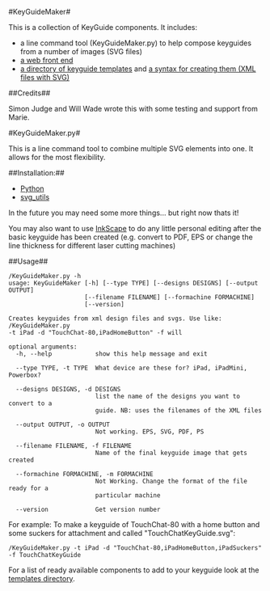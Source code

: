 #KeyGuideMaker#

This is a collection of KeyGuide components. It includes:

* a line command tool (KeyGuideMaker.py) to help compose keyguides from a number of images (SVG files)
* [a web front end](html/)
* [a directory of keyguide templates](/templates) and [a syntax for creating them (XML files with SVG)](/templates#readme)

##Credits##

Simon Judge and Will Wade wrote this with some testing and support from Marie.


#KeyGuideMaker.py#

This is a line command tool to combine multiple SVG elements into one. It allows for the most flexibility. 

##Installation:##

* [Python](http://www.python.org/download/releases/2.7.2/)
* [svg_utils](https://github.com/btel/svg_utils)
 
In the future you may need some more things... but right now thats it!

You may also want to use [InkScape](http://inkscape.org/) to do any little personal editing after the basic keyguide has been created (e.g. convert to PDF, EPS or change the line thickness for different laser cutting machines)

##Usage##

    /KeyGuideMaker.py -h
    usage: KeyGuideMaker [-h] [--type TYPE] [--designs DESIGNS] [--output OUTPUT]
                         [--filename FILENAME] [--formachine FORMACHINE]
                         [--version]

    Creates keyguides from xml design files and svgs. Use like: /KeyGuideMaker.py
    -t iPad -d "TouchChat-80,iPadHomeButton" -f will

    optional arguments:
      -h, --help            show this help message and exit
      
      --type TYPE, -t TYPE  What device are these for? iPad, iPadMini, Powerbox?
      
      --designs DESIGNS, -d DESIGNS
                            list the name of the designs you want to convert to a
                            guide. NB: uses the filenames of the XML files
      
      --output OUTPUT, -o OUTPUT
                            Not working. EPS, SVG, PDF, PS
      
      --filename FILENAME, -f FILENAME
                            Name of the final keyguide image that gets created
      
      --formachine FORMACHINE, -m FORMACHINE
                            Not Working. Change the format of the file ready for a
                            particular machine
      
      --version             Get version number
      
For example: To make a keyguide of TouchChat-80 with a home button and some suckers for attachment and called "TouchChatKeyGuide.svg":

    /KeyGuideMaker.py -t iPad -d "TouchChat-80,iPadHomeButton,iPadSuckers" -f TouchChatKeyGuide
    
For a list of ready available components to add to your keyguide look at the [templates directory](templates/). 
